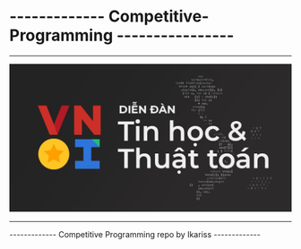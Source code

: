 # ------------- Competitive-Programming ----------------

---------------------------------------------------------------------------------

<img src = "https://raw.githubusercontent.com/lehoangan2906/Competitive-Programming/main/275057977_338568674873379_9050622726401059707_n.jpg">

---------------------------------------------------------------------------------

-------------    Competitive Programming repo by Ikariss    -------------
